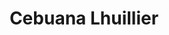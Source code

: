 ---
title: "Cebuana Lhuillier"
url: /lapu-lapu/cebuana-lhuillier-punta-engano-road/
shop: pawnbroker
---
